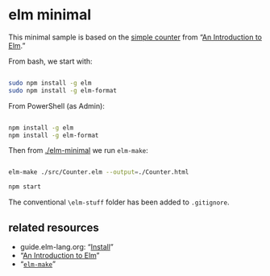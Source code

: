 # elm minimal

This minimal sample is based on the [simple counter](http://elm-lang.org/examples/buttons) from “[An Introduction to Elm](https://www.gitbook.com/book/evancz/an-introduction-to-elm/details).”

From bash, we start with:

```bash

sudo npm install -g elm
sudo npm install -g elm-format

```

From PowerShell (as Admin):

```bash

npm install -g elm
npm install -g elm-format

```

Then from [./elm-minimal](../elm-minimal) we run `elm-make`:

```bash

elm-make ./src/Counter.elm --output=./Counter.html

npm start

```

The conventional `\elm-stuff` folder has been added to `.gitignore`.

## related resources

* guide.elm-lang.org: “[Install](https://guide.elm-lang.org/install.html)”
* “[An Introduction to Elm](https://www.gitbook.com/book/evancz/an-introduction-to-elm/details)”
* “[`elm-make`](https://github.com/elm-lang/elm-make)”